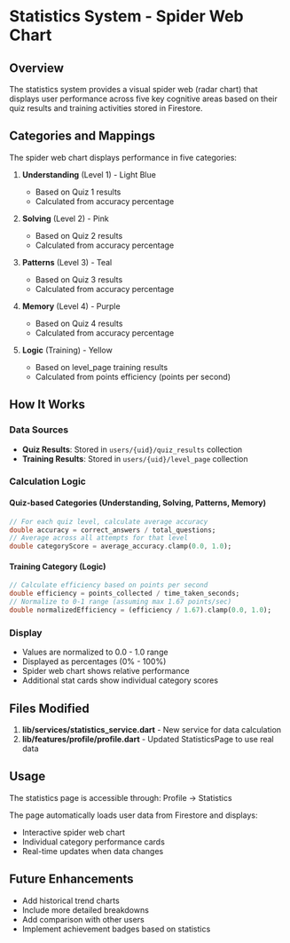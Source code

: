 # Statistics System - Spider Web Chart

## Overview
The statistics system provides a visual spider web (radar chart) that displays user performance across five key cognitive areas based on their quiz results and training activities stored in Firestore.

## Categories and Mappings

The spider web chart displays performance in five categories:

1. **Understanding** (Level 1) - Light Blue
   - Based on Quiz 1 results
   - Calculated from accuracy percentage

2. **Solving** (Level 2) - Pink  
   - Based on Quiz 2 results
   - Calculated from accuracy percentage

3. **Patterns** (Level 3) - Teal
   - Based on Quiz 3 results
   - Calculated from accuracy percentage

4. **Memory** (Level 4) - Purple
   - Based on Quiz 4 results
   - Calculated from accuracy percentage

5. **Logic** (Training) - Yellow
   - Based on level_page training results
   - Calculated from points efficiency (points per second)

## How It Works

### Data Sources
- **Quiz Results**: Stored in `users/{uid}/quiz_results` collection
- **Training Results**: Stored in `users/{uid}/level_page` collection

### Calculation Logic

#### Quiz-based Categories (Understanding, Solving, Patterns, Memory)
```dart
// For each quiz level, calculate average accuracy
double accuracy = correct_answers / total_questions;
// Average across all attempts for that level
double categoryScore = average_accuracy.clamp(0.0, 1.0);
```

#### Training Category (Logic)
```dart
// Calculate efficiency based on points per second
double efficiency = points_collected / time_taken_seconds;
// Normalize to 0-1 range (assuming max 1.67 points/sec)
double normalizedEfficiency = (efficiency / 1.67).clamp(0.0, 1.0);
```

### Display
- Values are normalized to 0.0 - 1.0 range
- Displayed as percentages (0% - 100%)
- Spider web chart shows relative performance
- Additional stat cards show individual category scores

## Files Modified

1. **lib/services/statistics_service.dart** - New service for data calculation
2. **lib/features/profile/profile.dart** - Updated StatisticsPage to use real data

## Usage

The statistics page is accessible through:
Profile → Statistics

The page automatically loads user data from Firestore and displays:
- Interactive spider web chart
- Individual category performance cards
- Real-time updates when data changes

## Future Enhancements

- Add historical trend charts
- Include more detailed breakdowns
- Add comparison with other users
- Implement achievement badges based on statistics

